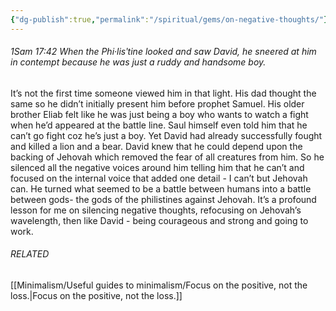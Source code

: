 ```yaml
---
{"dg-publish":true,"permalink":"/spiritual/gems/on-negative-thoughts/"}
---
```



###### 1Sam 17:42 When the Phi·lisʹtine looked and saw David, he sneered at him in contempt because he was just a ruddy and handsome boy.

It’s not the first time someone viewed him in that light. His dad thought the same so he didn’t initially present him before prophet Samuel. His older brother Eliab felt like he was just being a boy who wants to watch a fight when he’d appeared at the battle line. Saul himself even told him that he can’t go fight coz he’s just a boy. Yet David had already successfully fought and killed a lion and a bear. David knew that he could depend upon the backing of Jehovah which removed the fear of all creatures from him. So he silenced all the negative voices around him telling him that he can’t and focused on the internal voice that added one detail - I can’t but Jehovah can. He turned what seemed to be a battle between humans into a battle between gods- the gods of the philistines against Jehovah. It’s a profound lesson for me on silencing negative thoughts, refocusing on Jehovah’s wavelength, then like David - being courageous and strong and going to work.

###### RELATED
[[Minimalism/Useful guides to minimalism/Focus on the positive, not the loss.\|Focus on the positive, not the loss.]]
